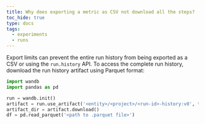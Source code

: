 ```yaml
---
title: Why does exporting a metric as CSV not download all the steps?
toc_hide: true
type: docs
tags:
  - experiments
  - runs
---
```


Export limits can prevent the entire run history from being exported as a CSV or using the `run.history` API. To access the complete run history, download the run history artifact using Parquet format:

```python
import wandb
import pandas as pd

run = wandb.init()
artifact = run.use_artifact('<entity>/<project>/<run-id>-history:v0', type='wandb-history')
artifact_dir = artifact.download()
df = pd.read_parquet('<path to .parquet file>')
```
